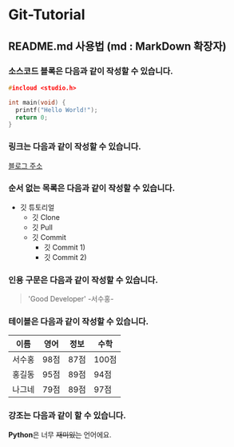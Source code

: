 # Git-Tutorial

## README.md 사용법 (md : MarkDown 확장자)

### 소스코드 블록은 다음과 같이 작성할 수 있습니다.

```c
#incloud <studio.h>

int main(void) {
  printf("Hello World!");
  return 0;
}
```

### 링크는 다음과 같이 작성할 수 있습니다.

[블로그 주소](https://github.com/SeoSuHong)

### 순서 없는 목록은 다음과 같이 작성할 수 있습니다.

* 깃 튜토리얼
  * 깃 Clone
  * 깃 Pull
  * 깃 Commit
    * 깃 Commit 1)
    * 깃 Commit 2)

### 인용 구문은 다음과 같이 작성할 수 있습니다.

> 'Good Developer' -서수홍-

### 테이블은 다음과 같이 작성할 수 있습니다.

이름|영어|정보|수학
---|---|---|---|
서수홍|98점|87점|100점
홍길동|95점|89점|94점
나그네|79점|89점|97점

### 강조는 다음과 같이 할 수 있습니다.

**Python**은 너무 ~~재미있는~~ 언어에요.

